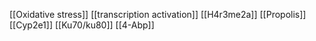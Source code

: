 [[Oxidative stress]]
[[transcription activation]]
[[H4r3me2a]]
[[Propolis]]
[[Cyp2e1]]
[[Ku70/ku80]]
[[4-Abp]]
